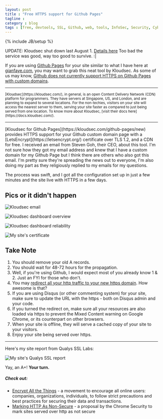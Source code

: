 ```yaml
---
layout: post
title : "Free HTTPS support for Github Pages"
tagline : 
category : blog
tags : [free, devtools, SSL, Github, web, tools, InfoSec, Security, Cybersecurity]
---
```

{% include JB/setup %}

UPDATE: Kloudsec shut down last August 1. [Details here](https://www.reddit.com/r/webdev/comments/4s3kmf/got_an_email_saying_that_kloudsec_will_be/) Too bad the service was good, way too good to survive. :|

If you are using [Github Pages](https://pages.github.com/) for your site similar to what I have here at [gianfaye.com](/colophon), you may want to grab this neat tool by Kloudsec. As some of us may know, [Github does not currently support HTTPS on Github Pages with custom domains](https://gist.github.com/coolaj86/e07d42f5961c68fc1fc8). 
<hr>
<small>[Kloudsec](https://kloudsec.com/), in general, is an open Content Delivery Network (CDN) platform for programmers. They have servers at Singapore, US, and London, and are planning to expand to several locations. For the non-techies, visitors on your site will access the nearest server to them, serving your site faster as compared to just being served from one location. To know more about Kloudsec, [visit their docs here](https://docs.kloudsec.com/).</small>
<hr>
[Kloudsec for Github Pages](https://kloudsec.com/github-pages/new) provides HTTPS support for your Github custom domain page with a [LetsEncrypt](https://letsencrypt.org/) certificate over TLS 1.2, and a CDN for free. I received an email from Steven Goh, their CEO, about this tool. I'm not sure how they got my email address and knew that I have a custom domain for my Github Page but I think there are others who also got this email. I'm pretty sure they're spreading the news out to everyone, I'm also doing my part as they religiously replied to my emails for my questions.

The process was swift, and I got all the configuration set up in just a few minutes and the site live with HTTPS in a few days. 

## Pics or it didn't happen

![Kloudsec email](https://i.imgur.com/QLeV8rO.png)

![Kloudsec dashboard overview](https://i.imgur.com/9y0miic.png)

![Kloudsec dashboard reliability](https://i.imgur.com/4mEmwOm.png)

![My site's certificate](https://i.imgur.com/eg2hw6f.png)

## Take Note

1. You should remove your old A records.
2. You should wait for 48-72 hours for the propagation.
3. Well, if you're using Github, I would expect most of you already know 1 & 2. Just an FYI for those who don't.
4. You may [redirect all your http traffic to your new https domain](https://docs.kloudsec.com/v1/discuss/56e90d37dae96a0e00de0a5d). How awesome is that?
5. If you are using Disqus (or other commenting system) for your site, make sure to update the URL with the https - both on Disqus admin and your code.
6. If you turned the redirect on, make sure all your resources are also loaded via https to prevent the Mixed Content warning on Google Chrome, or its counterpart on other browsers. 
7. When your site is offline, they will serve a cached copy of your site to your visitors.
8. Enjoy your site being served over https.

<hr>
Here's my site report from Qualys SSL Labs:

![My site's Qualys SSL report](https://i.imgur.com/aYgppeW.png)

Yay, an A+! **Your turn.**

##### Check out:

* [Encrypt All the Things](https://encryptallthethings.net/) - a movement to encourage all online users: companies, organizations, individuals, to follow strict precautions and best practices for securing their data and transactions.
* [Marking HTTP As Non-Secure](https://www.chromium.org/Home/chromium-security/marking-http-as-non-secure) - a proposal by the Chrome Security to mark sites served over http as not secure

